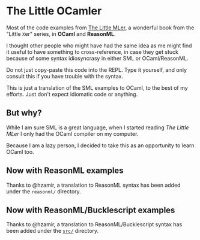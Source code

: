 # The Little OCamler
Most of the code examples from [The Little MLer](http://www.ccs.neu.edu/home/matthias/BTML/index.html), a wonderful book from the "Little `X`er" series, in **OCaml** and **ReasonML**.

I thought other people who might have had the same idea as me might find it useful to have something to cross-reference, in case they get stuck because of some syntax idiosyncrasy in either SML or OCaml/ReasonML.

Do not just copy-paste this code into the REPL. Type it yourself, and only consult this if you have trouble with the syntax.

This is just a translation of the SML examples to OCaml, to the best of my efforts. Just don't expect idiomatic code or anything.

## But why?
While I am sure SML is a great language, when I started reading *The Little MLer* I only had the OCaml compiler on my computer.

Because I am a lazy person, I decided to take this as an opportunity to learn OCaml too.

## Now with ReasonML examples
Thanks to @hzamir, a translation to ReasonML syntax has been added under the `reasonml/` directory.

## Now with ReasonML/Bucklescript examples 
Thanks to @hzamir, a translation to ReasonML/Bucklescript syntax has been added under the [`src/`](src/chapter01.re) directory.
